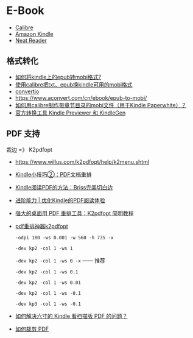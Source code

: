 # E-Book

- [Calibre](https://alternativeto.net/software/calibre/about/)
- [Amazon Kindle](https://alternativeto.net/software/kindle/)
- [Neat Reader](https://www.neat-reader.com)

## 格式转化

- [如何将kindle上的epub转mobi格式?](https://www.zhihu.com/question/24084903)
- [使用calibre把txt、epub换kindle可用的mobi格式](http://www.cr173.com/html/18920_1.html)
- [convertio](https://convertio.co/zh/epub-mobi/)
- https://www.aconvert.com/cn/ebook/epub-to-mobi/
- [如何用calibre制作带章节目录的mobi文件（用于Kindle Paperwhite）？](https://www.zhihu.com/question/21266639)
- [官方转换工具 Kindle Previewer 和 KindleGen](https://bookfere.com/post/92.html)

## PDF 支持

裁边 =》 K2pdfopt

- https://www.willus.com/k2pdfopt/help/k2menu.shtml
- [Kindle小技巧②：PDF文档重排](https://zhuanlan.zhihu.com/p/94496343)
- [Kindle阅读PDF的方法：Briss完美切白边](http://www.yue366.com/archives/1132.html)
- [进阶能力 | 优化Kindle的PDF阅读体验](https://zhuanlan.zhihu.com/p/54756667)
- [强大的桌面用 PDF 重排工具：K2pdfopt 简明教程](https://bookfere.com/post/134.html)
- [pdf重排神器k2pdfopt](https://jingyan.baidu.com/article/d71306352a284613fdf475b2.html)

    `-odpi 180 -ws 0.001 -w 560 -h 735 -x`

    `-dev kp2 -col 1 -ws 1`

    `-dev kp2 -col 1 -ws 0 -x` —— 推荐

    `-dev kp2 -col 1 -ws 0.1`

    `-dev kp2 -col 1 -ws 0.01`

    `-dev kp2 -col 1 -ws -0.1`

    `-dev kp3 -col 1 -ws -0.1`

- [如何解决六寸的 Kindle 看扫描版 PDF 的问题？](https://www.zhihu.com/question/20155480/answer/871872010)
- [如何裁剪 PDF](https://www.easepdf.com/cn/topics/how-to-crop-pdf.html#5)
